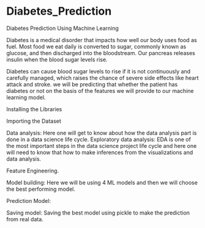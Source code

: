 # Diabetes_Prediction

Diabetes Prediction Using Machine Learning

Diabetes is a medical disorder that impacts how well our body uses food as fuel. Most food we eat daily is converted to sugar, commonly known as glucose, and then discharged into the bloodstream. Our pancreas releases insulin when the blood sugar levels rise.

Diabetes can cause blood sugar levels to rise if it is not continuously and carefully managed, which raises the chance of severe side effects like heart attack and stroke.
 we will be predicting that whether the patient has diabetes or not on the basis of the features we will provide to our machine learning model.
 
 
 
 
Installing the Libraries


Importing the Dataset

Data analysis: Here one will get to know about how the data analysis part is done in a data science life cycle.
Exploratory data analysis: EDA is one of the most important steps in the data science project life cycle and here one will need to know that how to make inferences from the visualizations and data analysis.

Feature Engineering.

Model building: Here we will be using 4 ML models and then we will choose the best performing model.

Prediction Model:

Saving model: Saving the best model using pickle to make the prediction from real data.



